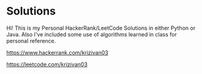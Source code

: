 # Solutions
Hi!
This is my Personal HackerRank/LeetCode Solutions in either Python or Java.
Also I've included some use of algorithms learned in class for personal reference.

https://www.hackerrank.com/krizivan03

https://leetcode.com/krizivan03
